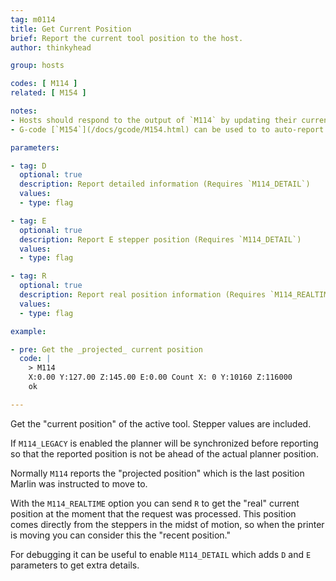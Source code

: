 ```yaml
---
tag: m0114
title: Get Current Position
brief: Report the current tool position to the host.
author: thinkyhead

group: hosts

codes: [ M114 ]
related: [ M154 ]

notes:
- Hosts should respond to the output of `M114` by updating their current position.
- G-code [`M154`](/docs/gcode/M154.html) can be used to to auto-report positions to the host, reducing serial traffic.

parameters:

- tag: D
  optional: true
  description: Report detailed information (Requires `M114_DETAIL`)
  values:
  - type: flag

- tag: E
  optional: true
  description: Report E stepper position (Requires `M114_DETAIL`)
  values:
  - type: flag

- tag: R
  optional: true
  description: Report real position information (Requires `M114_REALTIME`)
  values:
  - type: flag

example:

- pre: Get the _projected_ current position
  code: |
    > M114
    X:0.00 Y:127.00 Z:145.00 E:0.00 Count X: 0 Y:10160 Z:116000
    ok

---
```


Get the "current position" of the active tool. Stepper values are included.

If `M114_LEGACY` is enabled the planner will be synchronized before reporting so that the reported position is not be ahead of the actual planner position.

Normally `M114` reports the "projected position" which is the last position Marlin was instructed to move to.

With the `M114_REALTIME` option you can send `R` to get the "real" current position at the moment that the request was processed. This position comes directly from the steppers in the midst of motion, so when the printer is moving you can consider this the "recent position."

For debugging it can be useful to enable `M114_DETAIL` which adds `D` and `E` parameters to get extra details.
